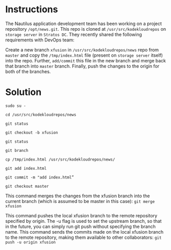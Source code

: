 # Instructions

The Nautilus application development team has been working on a project repository `/opt/news.git`. This repo is cloned at `/usr/src/kodekloudrepos` on `storage server` in `Stratos DC`.  They recently shared the following requirements with DevOps team:

Create a new branch `xfusion` in `/usr/src/kodekloudrepos/news` repo from `master` and copy the `/tmp/index.html` file (present on `storage server` itself) into the repo. Further, `add/commit` this file in the new branch and merge back that branch into `master` branch. Finally, push the changes to the origin for both of the branches.

# Solution

`sudo su -`

`cd /usr/src/kodekloudrepos/news`

`git status`

`git checkout -b xfusion`

`git status`

`git branch`

`cp /tmp/index.html /usr/src/kodekloudrepos/news/`

`git add index.html`

`git commit -m "add index.html”`

`git checkout master`

This command merges the changes from the xfusion branch into the current branch (which is assumed to be master in this case): `git merge xfusion`

This command pushes the local xfusion branch to the remote repository specified by origin. The -u flag is used to set the upstream branch, so that in the future, you can simply run git push without specifying the branch name. This command sends the commits made on the local xfusion branch to the remote repository, making them available to other collaborators: `git push -u origin xfusion`
